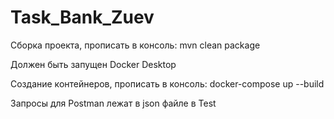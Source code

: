 # Task_Bank_Zuev
Сборка проекта, прописать в консоль: mvn clean package 

Должен быть запущен Docker Desktop

Создание контейнеров, прописать в консоль: docker-compose up --build

Запросы для Postman лежат в json файле в Test
